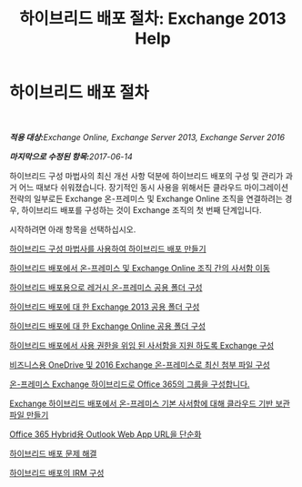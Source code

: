 ﻿---
title: '하이브리드 배포 절차: Exchange 2013 Help'
TOCTitle: 하이브리드 배포 절차
ms:assetid: cbbe558d-1ae2-49ed-bd97-2013349fef35
ms:mtpsurl: https://technet.microsoft.com/ko-kr/library/JJ200788(v=EXCHG.150)
ms:contentKeyID: 50484637
ms.date: 05/23/2018
mtps_version: v=EXCHG.150
ms.translationtype: MT
---

# 하이브리드 배포 절차

 

_<strong>적용 대상:</strong>Exchange Online, Exchange Server 2013, Exchange Server 2016_

_<strong>마지막으로 수정된 항목:</strong>2017-06-14_

하이브리드 구성 마법사의 최신 개선 사항 덕분에 하이브리드 배포의 구성 및 관리가 과거 어느 때보다 쉬워졌습니다. 장기적인 동시 사용을 위해서든 클라우드 마이그레이션 전략의 일부로든 Exchange 온-프레미스 및 Exchange Online 조직을 연결하려는 경우, 하이브리드 배포를 구성하는 것이 Exchange 조직의 첫 번째 단계입니다.

시작하려면 아래 항목을 선택하십시오.

[하이브리드 구성 마법사를 사용하여 하이브리드 배포 만들기](create-a-hybrid-deployment-with-the-hybrid-configuration-wizard-exchange-2013-help.md)

[하이브리드 배포에서 온-프레미스 및 Exchange Online 조직 간의 사서함 이동](move-mailboxes-between-on-premises-and-exchange-online-organizations-in-hybrid-deployments-exchange-2013-help.md)

[하이브리드 배포용으로 레거시 온-프레미스 공용 폴더 구성](https://docs.microsoft.com/ko-kr/exchange/collaboration-exo/public-folders/set-up-legacy-hybrid-public-folders)

[하이브리드 배포에 대 한 Exchange 2013 공용 폴더 구성](https://docs.microsoft.com/ko-kr/exchange/collaboration-exo/public-folders/set-up-modern-hybrid-public-folders)

[하이브리드 배포에 대 한 Exchange Online 공용 폴더 구성](configure-exchange-online-public-folders-for-a-hybrid-deployment-exchange-2013-help.md)

[하이브리드 배포에서 사용 권한을 위임 된 사서함을 지원 하도록 Exchange 구성](configure-exchange-to-support-delegated-mailbox-permissions-in-a-hybrid-deployment-exchange-2013-help.md)

[비즈니스용 OneDrive 및 2016 Exchange 온-프레미스로 최신 첨부 파일 구성](configure-document-collaboration-with-onedrive-for-business-and-exchange-2016-on-premises-exchange-2013-help.md)

[온-프레미스 Exchange 하이브리드로 Office 365의 그룹을 구성합니다.](configure-office-365-groups-with-on-premises-exchange-hybrid-exchange-2013-help.md)

[Exchange 하이브리드 배포에서 온-프레미스 기본 사서함에 대해 클라우드 기반 보관 파일 만들기](create-a-cloud-based-archive-for-an-on-premises-primary-mailbox-in-an-exchange-hybrid-deployment-exchange-online-help.md)

[Office 365 Hybrid용 Outlook Web App URL을 단순화](simplify-the-outlook-web-app-url-for-office-365-hybrid-exchange-2013-help.md)

[하이브리드 배포 문제 해결](troubleshoot-a-hybrid-deployment-exchange-2013-help.md)

[하이브리드 배포의 IRM 구성](irm-in-exchange-hybrid-deployments-exchange-2013-help.md)

